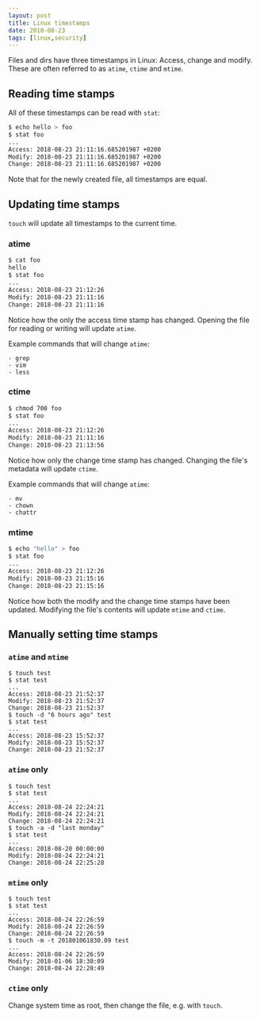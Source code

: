 ```yaml
---
layout: post
title: Linux timestamps
date: 2018-08-23
tags: [linux,security]
---
```


Files and dirs have three timestamps in Linux: Access, change and modify.
These are often referred to as `atime`, `ctime` and `mtime`.


## Reading time stamps

All of these timestamps can be read with `stat`:

```bash
$ echo hello > foo
$ stat foo
...
Access: 2018-08-23 21:11:16.685201987 +0200
Modify: 2018-08-23 21:11:16.685201987 +0200
Change: 2018-08-23 21:11:16.685201987 +0200
```
Note that for the newly created file, all timestamps are equal.

## Updating time stamps

`touch` will update all timestamps to the current time.

### atime

```bash
$ cat foo
hello
$ stat foo
...
Access: 2018-08-23 21:12:26
Modify: 2018-08-23 21:11:16
Change: 2018-08-23 21:11:16
```

Notice how the only the access time stamp has changed.
Opening the file for reading or writing will update `atime`.

Example commands that will change `atime`:

    - grep
    - vim
    - less

### ctime

```bash
$ chmod 700 foo
$ stat foo
...
Access: 2018-08-23 21:12:26
Modify: 2018-08-23 21:11:16
Change: 2018-08-23 21:13:56
```

Notice how only the change time stamp has changed.
Changing the file's metadata will update `ctime`.

Example commands that will change `atime`:

    - mv
    - chown
    - chattr

### mtime

```bash
$ echo "hello" > foo
$ stat foo
...
Access: 2018-08-23 21:12:26
Modify: 2018-08-23 21:15:16
Change: 2018-08-23 21:15:16
```

Notice how both the modify and the change time stamps have been updated.
Modifying the file's contents will update `mtime` and `ctime`.

## Manually setting time stamps

### `atime` and `mtime`

```
$ touch test
$ stat test
...
Access: 2018-08-23 21:52:37
Modify: 2018-08-23 21:52:37
Change: 2018-08-23 21:52:37
$ touch -d "6 hours ago" test
$ stat test
...
Access: 2018-08-23 15:52:37
Modify: 2018-08-23 15:52:37
Change: 2018-08-23 21:52:37
```

### `atime` only

```
$ touch test
$ stat test
...
Access: 2018-08-24 22:24:21
Modify: 2018-08-24 22:24:21
Change: 2018-08-24 22:24:21
$ touch -a -d "last monday"
$ stat test
...
Access: 2018-08-20 00:00:00
Modify: 2018-08-24 22:24:21
Change: 2018-08-24 22:25:28
```

### `mtime` only

```
$ touch test
$ stat test
...
Access: 2018-08-24 22:26:59
Modify: 2018-08-24 22:26:59
Change: 2018-08-24 22:26:59
$ touch -m -t 201801061830.09 test
...
Access: 2018-08-24 22:26:59
Modify: 2018-01-06 18:30:09
Change: 2018-08-24 22:28:49
```

### `ctime` only

Change system time as root, then change the file, e.g. with `touch`.
